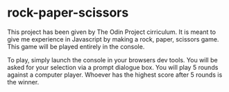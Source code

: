 # rock-paper-scissors

This project has been given by The Odin Project cirriculum. It is meant to give me experience in Javascript by making a rock, paper, scissors game. 
This game will be played entirely in the console. 

To play, simply launch the console in your browsers dev tools. 
You will be asked for your selection via a prompt dialogue box. 
You will play 5 rounds against a computer player. 
Whoever has the highest score after 5 rounds is the winner. 
